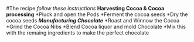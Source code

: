 #The recipe
*follow these instructions*
**Harvesting Cocoa & Cocoa processing**
*Pluck and open the Pods
*Ferment the cocoa seeds
*Dry the cocoa seeds
***Manufacturing Chocolate***
*Roast and Winnow the Cocoa
*Grind the Cocoa Nibs
*Blend Cocoa liquor and mold Chocolate
*Mix this with the remaing ingredients to make the perfect chocolate
